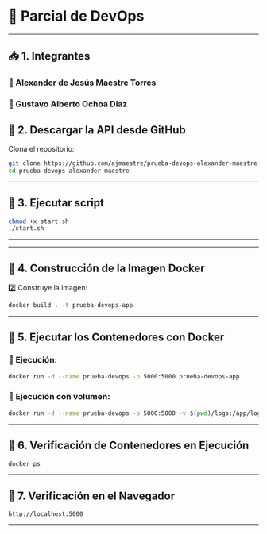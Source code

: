 # 📌 Parcial de DevOps

---

## 📥 1. Integrantes

### 🔹 Alexander de Jesús Maestre Torres
### 🔹 Gustavo Alberto Ochoa Diaz


## 🔄 2. Descargar la API desde GitHub

Clona el repositorio:
```sh
git clone https://github.com/ajmaestre/prueba-devops-alexander-maestre.git
cd prueba-devops-alexander-maestre
```
---

## 🐳 3. Ejecutar script

```sh
chmod +x start.sh
./start.sh

```

---

---

## 🐳 4. Construcción de la Imagen Docker

2️⃣ Construye la imagen:
```sh
docker build . -t prueba-devops-app
```

---

## 🚀 5. Ejecutar los Contenedores con Docker

### 🔹 Ejecución:
```sh
docker run -d --name prueba-devops -p 5000:5000 prueba-devops-app

```

### 🔹 Ejecución con volumen:
```sh
docker run -d --name prueba-devops -p 5000:5000 -v $(pwd)/logs:/app/logs prueba-devops-app

```

---

## 📝 6. Verificación de Contenedores en Ejecución

```sh
docker ps
```

---

## 📝 7. Verificación en el Navegador

```sh
http://localhost:5000
```

---